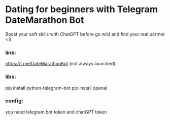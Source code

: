 # Dating for beginners with Telegram DateMarathon Bot

Boost your soft skills with ChatGPT before go wild and find your real partner <3

### link:
https://t.me/DateMarathonBot (not always launched)

### libs:

pip install python-telegram-bot
pip install openai


### config:
you need telegram bot token and chatGPT token